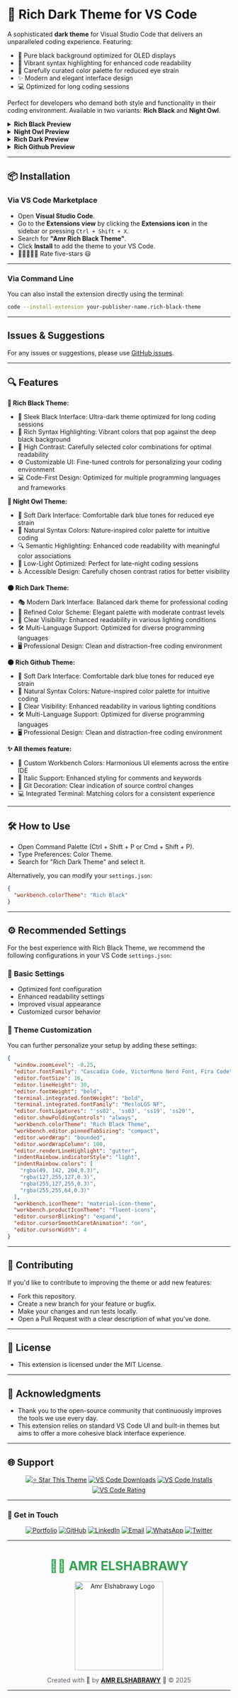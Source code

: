 # 🎨 Rich Dark Theme for VS Code

A sophisticated **dark theme** for Visual Studio Code that delivers an unparalleled coding experience. Featuring:

- 🖤 Pure black background optimized for OLED displays
- 🎨 Vibrant syntax highlighting for enhanced code readability
- 🌈 Carefully curated color palette for reduced eye strain
- ✨ Modern and elegant interface design
- 💻 Optimized for long coding sessions

Perfect for developers who demand both style and functionality in their coding environment. Available in two variants: **Rich Black** and **Night Owl**.

<details>
<summary><strong>Rich Black Preview</strong></summary>
<img width="100%" src="./assets/rich-black.jpg" alt="Rich black syntax highlighting preview">
</details>

<details>
<summary><strong>Night Owl Preview</strong></summary>
<img width="100%" src="./assets/night-owl.jpg" alt="Night Owl syntax highlighting preview">
</details>

<details>
<summary><strong>Rich Dark Preview</strong></summary>
<img width="100%" src="./assets/rich-dark.jpg" alt="Rich Dark syntax highlighting preview">
</details>

<details>
<summary><strong>Rich Github Preview</strong></summary>
<img width="100%" src="./assets/rich-github.jpg" alt="Rich Github syntax highlighting preview">
</details>

---

## 📦 Installation

### Via VS Code Marketplace

- Open **Visual Studio Code**.
- Go to the **Extensions view** by clicking the **Extensions icon** in the sidebar or pressing `Ctrl + Shift + X`.
- Search for **"Amr Rich Black Theme"**.
- Click **Install** to add the theme to your VS Code.
- 🌟🌟🌟🌟🌟 Rate five-stars 😃

---

### Via Command Line

You can also install the extension directly using the terminal:

```bash
code --install-extension your-publisher-name.rich-black-theme
```

---

## Issues & Suggestions

For any issues or suggestions, please use [GitHub issues](https://github.com/Amr-Elshabrawy-Dev/rich-black-theme/issues).

---

## 🔍 Features

**🎨 Rich Black Theme:**

- 🖤 Sleek Black Interface: Ultra-dark theme optimized for long coding sessions
- 🌈 Rich Syntax Highlighting: Vibrant colors that pop against the deep black background
- 👀 High Contrast: Carefully selected color combinations for optimal readability
- ⚙️ Customizable UI: Fine-tuned controls for personalizing your coding environment
- 💻 Code-First Design: Optimized for multiple programming languages and frameworks

**🌙 Night Owl Theme:**

- 🌌 Soft Dark Interface: Comfortable dark blue tones for reduced eye strain
- 🎨 Natural Syntax Colors: Nature-inspired color palette for intuitive coding
- 🔍 Semantic Highlighting: Enhanced code readability with meaningful color associations
- 🌙 Low-Light Optimized: Perfect for late-night coding sessions
- ♿ Accessible Design: Carefully chosen contrast ratios for better visibility

**🌑 Rich Dark Theme:**

- 🎭 Modern Dark Interface: Balanced dark theme for professional coding
- 🎨 Refined Color Scheme: Elegant palette with moderate contrast levels
- 🔆 Clear Visibility: Enhanced readability in various lighting conditions
- 🛠️ Multi-Language Support: Optimized for diverse programming languages
- 🖥️ Professional Design: Clean and distraction-free coding environment

**🌑 Rich Github Theme:**

- 🌌 Soft Dark Interface: Comfortable dark blue tones for reduced eye strain
- 🎨 Natural Syntax Colors: Nature-inspired color palette for intuitive coding
- 🔆 Clear Visibility: Enhanced readability in various lighting conditions
- 🛠️ Multi-Language Support: Optimized for diverse programming languages
- 🖥️ Professional Design: Clean and distraction-free coding environment

**✨ All themes feature:**

- 🎯 Custom Workbench Colors: Harmonious UI elements across the entire IDE
- 📝 Italic Support: Enhanced styling for comments and keywords
- 🔄 Git Decoration: Clear indication of source control changes
- 💻 Integrated Terminal: Matching colors for a consistent experience

---

## 🛠️ How to Use

- Open Command Palette (Ctrl + Shift + P or Cmd + Shift + P).
- Type Preferences: Color Theme.
- Search for "Rich Dark Theme" and select it.

Alternatively, you can modify your `settings.json`:

```json
{
  "workbench.colorTheme": "Rich Black"
}
```

---

## ⚙️ Recommended Settings

For the best experience with Rich Black Theme, we recommend the following configurations in your VS Code `settings.json`:

### 📝 Basic Settings

- Optimized font configuration
- Enhanced readability settings
- Improved visual appearance
- Customized cursor behavior

### 🎨 Theme Customization

You can further personalize your setup by adding these settings:

```json
{
  "window.zoomLevel": -0.25,
  "editor.fontFamily": "Cascadia Code, VictorMono Nerd Font, Fira Code",
  "editor.fontSize": 16,
  "editor.lineHeight": 30,
  "editor.fontWeight": "bold",
  "terminal.integrated.fontWeight": "bold",
  "terminal.integrated.fontFamily": "MesloLGS NF",
  "editor.fontLigatures": "'ss02', 'ss03', 'ss19', 'ss20'",
  "editor.showFoldingControls": "always",
  "workbench.colorTheme": "Rich Black Theme",
  "workbench.editor.pinnedTabSizing": "compact",
  "editor.wordWrap": "bounded",
  "editor.wordWrapColumn": 100,
  "editor.renderLineHighlight": "gutter",
  "indentRainbow.indicatorStyle": "light",
  "indentRainbow.colors": [
    "rgba(49, 142, 204,0.3)",
    "rgba(127,255,127,0.3)",
    "rgba(255,127,255,0.3)",
    "rgba(255,255,64,0.3)"
  ],
  "workbench.iconTheme": "material-icon-theme",
  "workbench.productIconTheme": "fluent-icons",
  "editor.cursorBlinking": "expand",
  "editor.cursorSmoothCaretAnimation": "on",
  "editor.cursorWidth": 4
}
```

---

## 📖 Contributing

If you'd like to contribute to improving the theme or add new features:

- Fork this repository.
- Create a new branch for your feature or bugfix.
- Make your changes and run tests locally.
- Open a Pull Request with a clear description of what you've done.

---

## 📜 License

- This extension is licensed under the MIT License.

---

## 🙌 Acknowledgments

- Thank you to the open-source community that continuously improves the tools we use every day.
- This extension relies on standard VS Code UI and built-in themes but aims to offer a more cohesive black interface experience.

---

## 🌐 Support

<div align="center">

[![⭐ Star This Theme](https://img.shields.io/github/stars/Amr-Elshabrawy-Dev/rich-black-theme?style=for-the-badge&logo=github&color=yellow)](https://github.com/Amr-Elshabrawy-Dev/rich-black-theme) [![VS Code Downloads](https://img.shields.io/visual-studio-marketplace/d/rich-black-theme.amr-rich-black-theme?style=for-the-badge&logo=visualstudiocode&color=blue)](https://marketplace.visualstudio.com/items?itemName=rich-black-theme.amr-rich-black-theme) [![VS Code Installs](https://img.shields.io/visual-studio-marketplace/i/rich-black-theme.amr-rich-black-theme?style=for-the-badge&logo=visualstudiocode&color=blue)](https://marketplace.visualstudio.com/items?itemName=rich-black-theme.amr-rich-black-theme) [![VS Code Rating](https://img.shields.io/visual-studio-marketplace/r/rich-black-theme.amr-rich-black-theme?style=for-the-badge&logo=visualstudiocode&color=blue)](https://marketplace.visualstudio.com/items?itemName=rich-black-theme.amr-rich-black-theme)

</div>

---

### 🤝 Get in Touch

<div align="center">

[![Portfolio](https://img.shields.io/badge/Portfolio-FF5722?style=for-the-badge&logo=google-chrome&logoColor=white)](https://github.com/Amr-Elshabrawy-Dev) [![GitHub](https://img.shields.io/badge/GitHub-100000?style=for-the-badge&logo=github&logoColor=white)](https://github.com/Amr-Elshabrawy-Dev) [![LinkedIn](https://img.shields.io/badge/LinkedIn-0077B5?style=for-the-badge&logo=linkedin&logoColor=white)](https://www.linkedin.com/in/amr-elshabrawy-dev) [![Email](https://img.shields.io/badge/Email-D14836?style=for-the-badge&logo=gmail&logoColor=white)](mailto:amrelshabrawy.dev@gmail.com) [![WhatsApp](https://img.shields.io/badge/WhatsApp-25D366?style=for-the-badge&logo=whatsapp&logoColor=white)](https://wa.me/201202546653) [![Twitter](https://img.shields.io/badge/Twitter-1DA1F2?style=for-the-badge&logo=twitter&logoColor=white)](https://www.x.com/@AmrElshabr43803)

</div>

---

  <div align="center">
    <h1 style="color: #2ea44f;">👨‍💻 AMR ELSHABRAWY</h1>
      <img src="./assets/amr.png" alt="Amr Elshabrawy Logo" width="200">
      <p style="color: #586069;">
        Created with 💚 by <strong><a href="https://github.com/Amr-Elshabrawy-Dev">AMR ELSHABRAWY</a></strong> 🌟 &copy; 2025
      </p>
  </div>

---